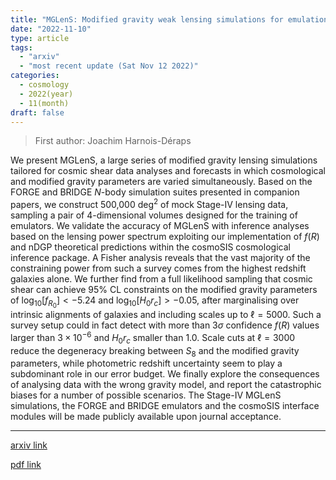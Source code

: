 ```yaml
---
title: "MGLenS: Modified gravity weak lensing simulations for emulation-based cosmological inference"
date: "2022-11-10"
type: article
tags:
  - "arxiv"
  - "most recent update (Sat Nov 12 2022)"
categories:
  - cosmology
  - 2022(year)
  - 11(month)
draft: false
---
```


> First author: Joachim Harnois-Déraps

 We present MGLenS, a large series of modified gravity lensing simulations
tailored for cosmic shear data analyses and forecasts in which cosmological and
modified gravity parameters are varied simultaneously. Based on the FORGE and
BRIDGE $N$-body simulation suites presented in companion papers, we construct
500,000 deg$^2$ of mock Stage-IV lensing data, sampling a pair of 4-dimensional
volumes designed for the training of emulators. We validate the accuracy of
MGLenS with inference analyses based on the lensing power spectrum exploiting
our implementation of $f(R)$ and nDGP theoretical predictions within the
cosmoSIS cosmological inference package. A Fisher analysis reveals that the
vast majority of the constraining power from such a survey comes from the
highest redshift galaxies alone. We further find from a full likelihood
sampling that cosmic shear can achieve 95% CL constraints on the modified
gravity parameters of log$_{10}\left[ f_{R_0}\right] < -5.24$ and
log$_{10}\left[ H_0 r_c\right] > -0.05$, after marginalising over intrinsic
alignments of galaxies and including scales up to $\ell=5000$. Such a survey
setup could in fact detect with more than $3\sigma$ confidence $f(R)$ values
larger than $3 \times 10^{-6}$ and $H_0 r_c$ smaller than 1.0. Scale cuts at
$\ell=3000$ reduce the degeneracy breaking between $S_8$ and the modified
gravity parameters, while photometric redshift uncertainty seem to play a
subdominant role in our error budget. We finally explore the consequences of
analysing data with the wrong gravity model, and report the catastrophic biases
for a number of possible scenarios. The Stage-IV MGLenS simulations, the FORGE
and BRIDGE emulators and the cosmoSIS interface modules will be made publicly
available upon journal acceptance.

---
[arxiv link](http://arxiv.org/abs/2211.05779v1)

[pdf link](http://arxiv.org/pdf/2211.05779v1)